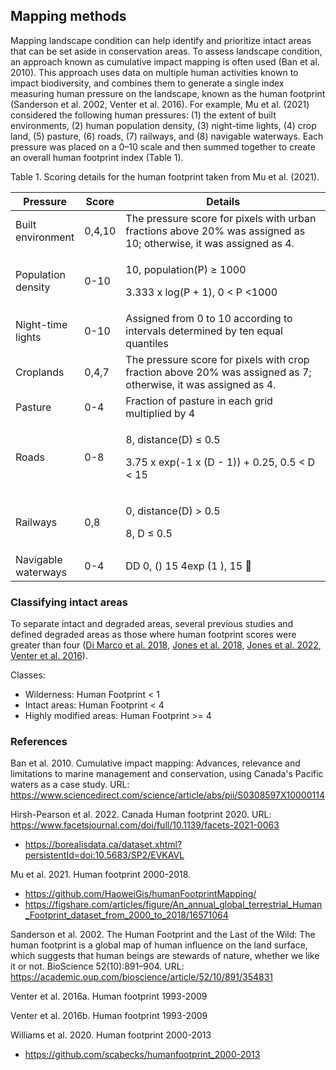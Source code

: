 ## Mapping methods

Mapping landscape condition can help identify and prioritize intact areas that can be set aside in conservation areas. To assess landscape condition, an approach known as cumulative impact mapping is often used (Ban et al. 2010). This approach uses data on multiple human activities known to impact biodiversity, and combines them to generate a single index measuring human pressure on the landscape, known as the human footprint (Sanderson et al. 2002, Venter et al. 2016). For example, Mu et al. (2021) considered the following human pressures: (1) the extent of built environments, (2) human population density, (3) night-time lights, (4) crop land, (5) pasture, (6) roads, (7) railways, and (8) navigable waterways. Each pressure was placed on a 0–10 scale and then summed together to create an overall human footprint index (Table 1).

Table 1. Scoring details for the human footprint taken from Mu et al. (2021).

<table>
<colgroup>
<col style="width: 21%" />
<col style="width: 9%" />
<col style="width: 68%" />
</colgroup>
<thead>
<tr class="header">
<th><strong>Pressure</strong></th>
<th><strong>Score</strong></th>
<th><strong>Details</strong></th>
</tr>
</thead>
<tbody>
<tr class="odd">
<td>Built environment</td>
<td>0,4,10</td>
<td>The pressure score for pixels with urban fractions above 20% was
assigned as 10; otherwise, it was assigned as 4.</td>
</tr>
<tr class="even">
<td>Population density</td>
<td>0-10</td>
<td><p>10, population(P) ≥ 1000</p>
<p>3.333 x log(P + 1), 0 &lt; P &lt;1000</p></td>
</tr>
<tr class="odd">
<td>Night-time lights</td>
<td>0-10</td>
<td>Assigned from 0 to 10 according to intervals determined by ten equal
quantiles</td>
</tr>
<tr class="even">
<td>Croplands</td>
<td>0,4,7</td>
<td>The pressure score for pixels with crop fraction above 20% was
assigned as 7; otherwise, it was assigned as 4.</td>
</tr>
<tr class="odd">
<td>Pasture</td>
<td>0-4</td>
<td>Fraction of pasture in each grid multiplied by 4</td>
</tr>
<tr class="even">
<td>Roads</td>
<td>0-8</td>
<td><p>8, distance(D) ≤ 0.5</p>
<p>3.75 x exp(-1 x (D - 1)) + 0.25, 0.5 &lt; D &lt; 15</p></td>
</tr>
<tr class="odd">
<td>Railways</td>
<td>0,8</td>
<td><p>0, distance(D) &gt; 0.5</p>
<p>8, D ≤ 0.5</p></td>
</tr>
<tr class="even">
<td>Navigable waterways</td>
<td>0-4</td>
<td>DD 0, () 15 4exp (1 ), 15 </td>
</tr>
</tbody>
</table>


### Classifying intact areas

To separate intact and degraded areas, several previous studies and defined degraded areas as those where human footprint scores were greater than four ([Di Marco et al. 2018](https://www.nature.com/articles/s41467-018-07049-5), [Jones et al. 2018](https://www.science.org/doi/10.1126/science.aap9565), [Jones et al. 2022](https://conbio.onlinelibrary.wiley.com/doi/10.1111/csp2.12686), [Venter et al. 2016](https://www.nature.com/articles/ncomms12558)).

Classes:

- Wilderness: Human Footprint \< 1
- Intact areas: Human Footprint \< 4
- Highly modified areas: Human Footprint \>= 4

### References

Ban et al. 2010. Cumulative impact mapping: Advances, relevance and limitations to marine management and conservation, using Canada's Pacific waters as a case study. URL: https://www.sciencedirect.com/science/article/abs/pii/S0308597X10000114

Hirsh-Pearson et al. 2022. Canada Human footprint 2020. URL: https://www.facetsjournal.com/doi/full/10.1139/facets-2021-0063

- <https://borealisdata.ca/dataset.xhtml?persistentId=doi:10.5683/SP2/EVKAVL>

Mu et al. 2021. Human footprint 2000-2018.

- <https://github.com/HaoweiGis/humanFootprintMapping/>
- <https://figshare.com/articles/figure/An_annual_global_terrestrial_Human_Footprint_dataset_from_2000_to_2018/16571064>

Sanderson et al. 2002. The Human Footprint and the Last of the Wild: The human footprint is a global map of human influence on the land surface, which suggests that human beings are stewards of nature, whether we like it or not. BioScience 52(10):891–904. URL: https://academic.oup.com/bioscience/article/52/10/891/354831

Venter et al. 2016a. Human footprint 1993-2009

Venter et al. 2016b. Human footprint 1993-2009

Williams et al. 2020. Human footprint 2000-2013

- <https://github.com/scabecks/humanfootprint_2000-2013>



